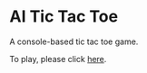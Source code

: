 # AI Tic Tac Toe
A console-based tic tac toe game.

To play, please click <a href="http://goo.gl/8JVsKG" target="_blank">here</a>.
